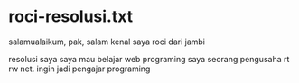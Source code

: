 # roci-resolusi.txt
salamualaikum, pak, salam kenal saya roci dari jambi

resolusi saya
saya mau belajar web programing
saya seorang pengusaha rt rw net.
ingin jadi pengajar programing
